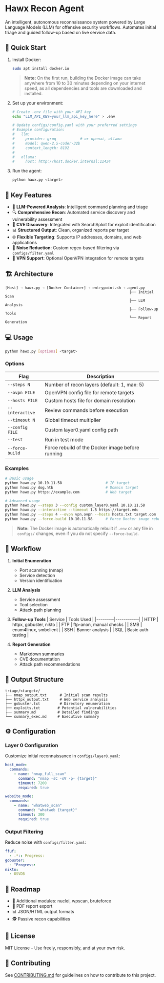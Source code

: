 # Hawx Recon Agent

An intelligent, autonomous reconnaissance system powered by Large Language Models (LLM) for offensive security workflows. Automates initial triage and guided follow-up based on live service data.

## 🚀 Quick Start

1. Install Docker:
   ```bash
   sudo apt install docker.io
   ```

   > **Note:** On the first run, building the Docker image can take anywhere from 10 to 30 minutes depending on your internet speed, as all dependencies and tools are downloaded and installed.

2. Set up your environment:
   ```bash
   # Create .env file with your API key
   echo "LLM_API_KEY=your_llm_api_key_here" > .env

   # Update configs/config.yaml with your preferred settings
   # Example configuration:
   #   llm:
   #     provider: groq           # or openai, ollama
   #     model: qwen-2.5-coder-32b
   #     context_length: 8192
   #
   #   ollama:
   #     host: http://host.docker.internal:11434
   ```

3. Run the agent:
   ```bash
   python hawx.py <target>
   ```

## 🎯 Key Features

- 🤖 **LLM-Powered Analysis**: Intelligent command planning and triage
- 🔍 **Comprehensive Recon**: Automated service discovery and vulnerability assessment
- 🔐 **CVE Discovery**: Integrated with SearchSploit for exploit identification
- 📊 **Structured Output**: Clean, organized reports per target
- 🌐 **Flexible Targeting**: Supports IP addresses, domains, and web applications
- 🧹 **Noise Reduction**: Custom regex-based filtering via `configs/filter.yaml`
- 🔌 **VPN Support**: Optional OpenVPN integration for remote targets

## 🏗️ Architecture

```text
[Host] → hawx.py → [Docker Container] → entrypoint.sh → agent.py
                                                         ├── Initial Scan
                                                         ├── LLM Analysis
                                                         ├── Follow-up Tools
                                                         └── Report Generation
```

## 💻 Usage

```bash
python hawx.py [options] <target>
```

### Options

| Flag            | Description                                          |
|----------------|------------------------------------------------------|
| `--steps N`    | Number of recon layers (default: 1, max: 5)          |
| `--ovpn FILE`  | OpenVPN config file for remote targets               |
| `--hosts FILE` | Custom hosts file for domain resolution              |
| `--interactive`| Review commands before execution                      |
| `--timeout N`  | Global timeout multiplier                            |
| `--config FILE`| Custom layer0.yaml config path                       |
| `--test`       | Run in test mode                                     |
| `--force-build`| Force rebuild of the Docker image before running      |

### Examples

```bash
# Basic usage
python hawx.py 10.10.11.58                    # IP target
python hawx.py dog.htb                        # Domain target
python hawx.py https://example.com            # Web target

# Advanced usage
python hawx.py --steps 3 --config custom_layer0.yaml 10.10.11.58
python hawx.py --interactive --timeout 1.5 https://target.edu
python hawx.py --steps 4 --ovpn vpn.ovpn --hosts hosts.txt target.com
python hawx.py --force-build 10.10.11.58      # Force Docker image rebuild
```

> **Note:** The Docker image is automatically rebuilt if `.env` or any file in `configs/` changes, even if you do not specify `--force-build`.

## 🔄 Workflow

1. **Initial Enumeration**
   - Port scanning (nmap)
   - Service detection
   - Version identification

2. **LLM Analysis**
   - Service assessment
   - Tool selection
   - Attack path planning

3. **Follow-up Tools**
   | Service | Tools Used |
   |---------|------------|
   | HTTP    | httpx, gobuster, nikto |
   | FTP     | ftp-anon, manual checks |
   | SMB     | enum4linux, smbclient |
   | SSH     | Banner analysis |
   | SQL     | Basic auth testing |

4. **Report Generation**
   - Markdown summaries
   - CVE documentation
   - Attack path recommendations

## 📁 Output Structure

```
triage/<target>/
├── nmap_output.txt      # Initial scan results
├── httpx_output.txt     # Web service analysis
├── gobuster.txt         # Directory enumeration
├── exploits.txt        # Potential vulnerabilities
├── summary.md          # Detailed findings
└── summary_exec.md     # Executive summary
```

## ⚙️ Configuration

### Layer 0 Configuration

Customize initial reconnaissance in `configs/layer0.yaml`:

```yaml
host_mode:
  commands:
    - name: "nmap_full_scan"
      command: "nmap -sC -sV -p- {target}"
      timeout: 7200
      required: true

website_mode:
  commands:
    - name: "whatweb_scan"
      command: "whatweb {target}"
      timeout: 300
      required: true
```

### Output Filtering

Reduce noise with `configs/filter.yaml`:

```yaml
ffuf:
  - .*:: Progress:
gobuster:
  - ^Progress:
nikto:
  - OSVDB
```

## 🚀 Roadmap

- 🔬 Additional modules: nuclei, wpscan, bruteforce
- 🧾 PDF report export
- 📊 JSON/HTML output formats
- 🕵️ Passive recon capabilities

## 📄 License

MIT License – Use freely, responsibly, and at your own risk.

## 🤝 Contributing

See [CONTRIBUTING.md](CONTRIBUTING.md) for guidelines on how to contribute to this project.
